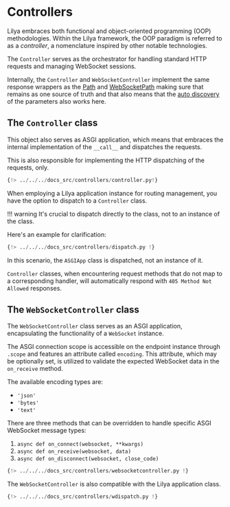 # Controllers

Lilya embraces both functional and object-oriented programming (OOP) methodologies.
Within the Lilya framework, the OOP paradigm is referred to as a *controller*, a nomenclature inspired by other notable technologies.

The `Controller` serves as the orchestrator for handling standard HTTP requests and managing WebSocket sessions.

Internally, the `Controller` and `WebSocketController` implement the same response wrappers as the
[Path](./routing.md#path) and [WebSocketPath](./routing.md#websocketpath) making sure that remains
as one source of truth and that also means that the [auto discovery](./routing.md#auto-discovering-the-parameters) of
the parameters also works here.

## The `Controller` class

This object also serves as ASGI application, which means that embraces the internal implementation
of the `__call__` and dispatches the requests.

This is also responsible for implementing the HTTP dispatching of the requests, only.

```python
{!> ../../../docs_src/controllers/controller.py!}
```

When employing a Lilya application instance for routing management, you have the option to dispatch to a `Controller` class.

!!! warning
    It's crucial to dispatch directly to the class, not to an instance of the class.

Here's an example for clarification:

```python
{!> ../../../docs_src/controllers/dispatch.py !}
```

In this scenario, the `ASGIApp` class is dispatched, not an instance of it.

`Controller` classes, when encountering request methods that do not map to a corresponding handler,
will automatically respond with `405 Method Not Allowed` responses.

## The `WebSocketController` class

The `WebSocketController` class serves as an ASGI application, encapsulating the functionality of a `WebSocket` instance.

The ASGI connection scope is accessible on the endpoint instance through `.scope` and features an attribute called `encoding`.
This attribute, which may be optionally set, is utilized to validate the expected WebSocket data in the `on_receive` method.

The available encoding types are:

- `'json'`
- `'bytes'`
- `'text'`

There are three methods that can be overridden to handle specific ASGI WebSocket message types:

1. `async def on_connect(websocket, **kwargs)`
2. `async def on_receive(websocket, data)`
3. `async def on_disconnect(websocket, close_code)`

```python
{!> ../../../docs_src/controllers/websocketcontroller.py !}
```

The `WebSocketController` is also compatible with the Lilya application class.

```python
{!> ../../../docs_src/controllers/wdispatch.py !}
```
